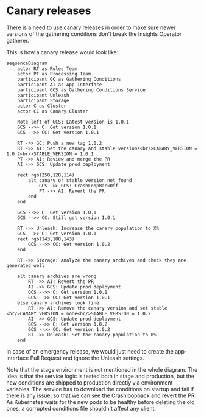 # Canary releases

There is a need to use canary releases in order to make sure newer versions
of the gathering conditions don't break the Insights Operator gatherer.

This is how a canary release would look like:

```mermaid
sequenceDiagram
    actor RT as Rules Team
    actor PT as Processing Team
    participant GC as Gathering Conditions
    participant AI as App Interface
    participant GCS as Gathering Conditions Service
    participant Unleash
    participant Storage
    actor C as Cluster
    actor CC as Canary Cluster

    Note left of GCS: Latest version is 1.0.1
    GCS -->> C: Get version 1.0.1
    GCS -->> CC: Get version 1.0.1

    RT ->> GC: Push a new tag 1.0.2
    RT ->> AI: Set the canary and stable versions<br/>CANARY_VERSION = 1.0.2<br/>STABLE_VERSION = 1.0.1
    PT ->> AI: Review and merge the PR
    AI ->> GCS: Update prod deployment
    
    rect rgb(250,128,114)
        alt canary or stable version not found
            GCS ->> GCS: CrashLoopBackOff
            PT ->> AI: Revert the PR
        end
    end

    GCS -->> C: Get version 1.0.1
    GCS -->> CC: Still get version 1.0.1

    RT ->> Unleash: Increase the canary population to X%
    GCS -->> C: Get version 1.0.1
    rect rgb(143,188,143)
        GCS -->> CC: Get version 1.0.2
    end
    
    RT ->> Storage: Analyze the canary archives and check they are generated well

    alt canary archives are wrong
        RT ->> AI: Revert the PR
        AI ->> GCS: Update prod deployment
        GCS -->> C: Get version 1.0.1
        GCS -->> CC: Get version 1.0.1
    else canary archives look fine
        RT ->> AI: Remove the canary version and set stable <br/>CANARY_VERSION = none<br/>STABLE_VERSION = 1.0.2
        AI ->> GCS: Update prod deployment
        GCS -->> C: Get version 1.0.2
        GCS -->> CC: Get version 1.0.2
        RT ->> Unleash: Set the canary population to 0%
    end
```

In case of an emergency release, we would just need to create the app-interface
Pull Request and ignore the Unleash settings.

Note that the stage environment is not mentioned in the whole diagram. The
idea is that the service logic is tested both in stage and production, but the
new conditions are shipped to production directly via environment variables. The
service has to download the conditions on startup and fail if there is any issue,
so that we can see the Crashloopback and revert the PR. As Kubernetes waits for
the new pods to be healthy before deleting the old ones, a corrupted conditions
file shouldn't affect any client.

